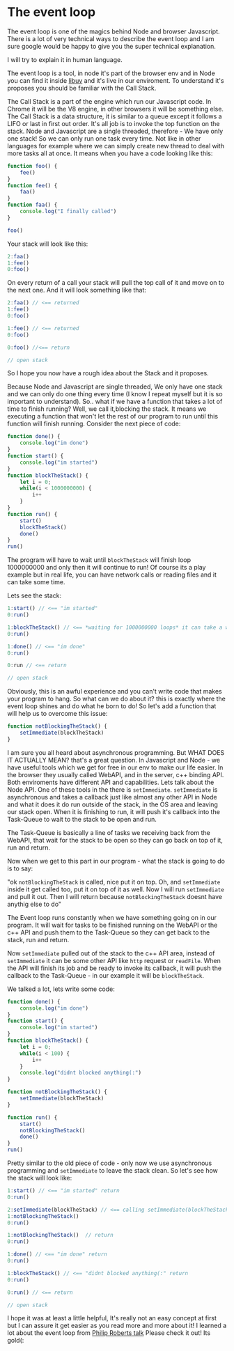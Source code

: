# The event loop

The event loop is one of the magics behind Node and browser Javascript. There is a lot of very technical ways to describe the event loop and I am sure google would be happy to give you the super technical explanation. 

I will try to explain it in human language. 

The event loop is a tool, in node it's part of the browser env and in Node you can find it inside [libuv](http://docs.libuv.org/en/v1.x/) and it's live in our enviroment. To understand it's proposes you should be familiar with the Call Stack. 

The Call Stack is a part of the engine which run our Javascript code. In Chrome it will be the V8 engine, in other browsers it will be something else. The Call Stack is a data structure, it is similar to a queue except it follows a LIFO or last in first out order. It's all job is to invoke the top function on the stack. Node and Javascript are a single threaded, therefore - We have only one stack! So we can only run one task every time. Not like in other languages for example where we can simply create new thread to deal with more tasks all at once. It means when you have a code looking like this:

```js
function foo() {
    fee()
}
function fee() {
    faa()
}
function faa() {
    console.log("I finally called")
}

foo()
```

Your stack will look like this:
```js
2:faa()
1:fee()
0:foo()
```
On every return of a call your stack will pull the top call of it and move on to the next one. And it will look something like that:
```js
2:faa() // <== returned
1:fee()
0:foo()
```

```js
1:fee() // <== returned
0:foo()
```
```js
0:foo() //<== return
```
```js
// open stack
```

So I hope you now have a rough idea about the Stack and it proposes. 

Because Node and Javascript are single threaded, We only have one stack and we can only do one thing every time (I know I repeat myself but it is so important to understand). So.. what if we have a function that takes a lot of time to finish running? Well, we call it,blocking the stack. It means we executing a function that won't let the rest of our program to run until this function will finish running. Consider the next piece of code:

```js
function done() {
    console.log("im done")
}
function start() {
    console.log("im started")
}
function blockTheStack() {
    let i = 0;
    while(i < 1000000000) {
        i++
    }
}
function run() {
    start()
    blockTheStack()
    done()
}
run()
```
The program will have to wait until `blockTheStack` will finish loop 1000000000 and only then it will continue to run! Of course its a play example but in real life, you can have network calls or reading files and it can take some time. 

Lets see the stack:

```js
1:start() // <== "im started"
0:run()
```
```js
1:blockTheStack() // <== *waiting for 1000000000 loops* it can take a while hole on...
0:run()
```
```js
1:done() // <== "im done"
0:run()
```
```js
0:run // <== return
```
```js
// open stack
```

Obviously, this is an awful experience and you can't write code that makes your program to hang. So what can we do about it? this is exactly where the event loop shines and do what he born to do! So let's add a function that will help us to overcome this issue:

```js
function notBlockingTheStack() {
    setImmediate(blockTheStack)
}
```

I am sure you all heard about asynchronous programming. But WHAT DOES IT ACTUALLY MEAN? that's a great question. In Javascript and Node - we have useful tools which we get for free in our env to make our life easier. In the browser they usually called WebAPI, and in the server, c++ binding API. Both enviroments have different API and capabilities. Lets talk about the Node API. One of these tools in the there is `setImmediate`. `setImmediate` is asynchronous and takes a callback just like almost any other API in Node and what it does it do run outside of the stack, in the OS area and leaving our stack open. When it is finishing to run, it will push it's callback into the Task-Queue to wait to the stack to be open and run. 

The Task-Queue is basically a line of tasks we receiving back from the WebAPI, that wait for the stack to be open so they can go back on top of it, run and return. 

Now when we get to this part in our program - what the stack is going to do is to say: 

"ok `notBlockingTheStack` is called, nice put it on top. Oh, and `setImmediate` inside it get called too, put it on top of it as well. Now I will run `setImmediate` and pull it out. Then I will return because `notBlockingTheStack` doesnt have anythig else to do" 

The Event loop runs constantly when we have something going on in our program. It will wait for tasks to be finished running on the WebAPI or the c++ API and push them to the Task-Queue so they can get back to the stack, run and return. 

Now `setImmediate` pulled out of the stack to the c++ API area, instead of `setImmediate` it can be some other API like `http` request or `readFile`. When the API will finish its job and be ready to invoke its callback, it will push the callback to the Task-Queue - in our example it will be `blockTheStack`. 

We talked a lot, lets write some code:

```js
function done() {
    console.log("im done")
}
function start() {
    console.log("im started")
}
function blockTheStack() {
    let i = 0;
    while(i < 100) {
        i++
    }
    console.log("didnt blocked anything(:")
}

function notBlockingTheStack() {
    setImmediate(blockTheStack)
}

function run() {
    start()
    notBlockingTheStack()
    done()
}
run()
```

Pretty similar to the old piece of code - only now we use asynchronous programming and  `setImmediate` to leave the stack clean. So let's see how the stack will look like:

```js
1:start() // <== "im started" return
0:run()
```
```js
2:setImmediate(blockTheStack) // <== calling setImmediate(blockTheStack) return
1:notBlockingTheStack() 
0:run()
```
```js
1:notBlockingTheStack()  // return
0:run()
```
```js
1:done() // <== "im done" return
0:run()
```
```js
1:blockTheStack() // <== "didnt blocked anything(:" return
0:run()
```
```js
0:run() // <== return
```
```js
// open stack
```

I hope it was at least a little helpful, It's really not an easy concept at first but I can assure it get easier as you read more and more about it! I learned a lot about the event loop from [Philip Roberts talk](https://www.youtube.com/watch?v=8aGhZQkoFbQ) 
Please check it out! Its gold(:

